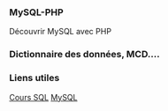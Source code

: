 ### MySQL-PHP
Découvrir MySQL avec PHP

### Dictionnaire des données, MCD....

### Liens utiles
[Cours SQL](http://http://sql.sh/)
[MySQL](http://dev.mysql.com/doc/)

